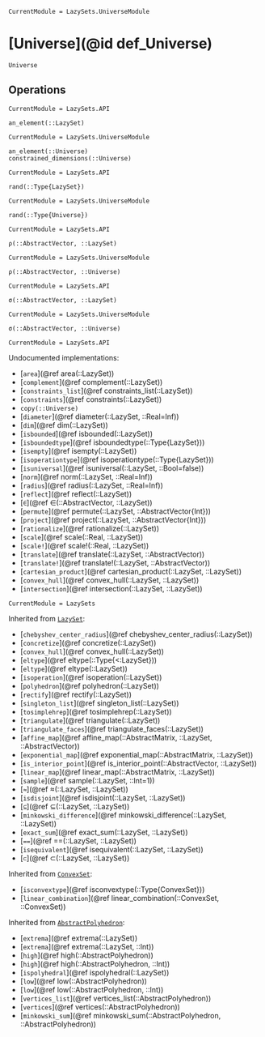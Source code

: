 ```@meta
CurrentModule = LazySets.UniverseModule
```

# [Universe](@id def_Universe)

```@docs
Universe
```

## Operations

```@meta
CurrentModule = LazySets.API
```
```@docs; canonical=false
an_element(::LazySet)
```
```@meta
CurrentModule = LazySets.UniverseModule
```
```@docs
an_element(::Universe)
constrained_dimensions(::Universe)
```
```@meta
CurrentModule = LazySets.API
```
```@docs; canonical=false
rand(::Type{LazySet})
```
```@meta
CurrentModule = LazySets.UniverseModule
```
```@docs
rand(::Type{Universe})
```
```@meta
CurrentModule = LazySets.API
```
```@docs; canonical=false
ρ(::AbstractVector, ::LazySet)
```
```@meta
CurrentModule = LazySets.UniverseModule
```
```@docs
ρ(::AbstractVector, ::Universe)
```
```@meta
CurrentModule = LazySets.API
```
```@docs; canonical=false
σ(::AbstractVector, ::LazySet)
```
```@meta
CurrentModule = LazySets.UniverseModule
```
```@docs
σ(::AbstractVector, ::Universe)
```

```@meta
CurrentModule = LazySets.API
```

Undocumented implementations:

* [`area`](@ref area(::LazySet))
* [`complement`](@ref complement(::LazySet))
* [`constraints_list`](@ref constraints_list(::LazySet))
* [`constraints`](@ref constraints(::LazySet))
* `copy(::Universe)`
* [`diameter`](@ref diameter(::LazySet, ::Real=Inf))
* [`dim`](@ref dim(::LazySet))
* [`isbounded`](@ref isbounded(::LazySet))
* [`isboundedtype`](@ref isboundedtype(::Type{LazySet}))
* [`isempty`](@ref isempty(::LazySet))
* [`isoperationtype`](@ref isoperationtype(::Type{LazySet}))
* [`isuniversal`](@ref isuniversal(::LazySet, ::Bool=false))
* [`norm`](@ref norm(::LazySet, ::Real=Inf))
* [`radius`](@ref radius(::LazySet, ::Real=Inf))
* [`reflect`](@ref reflect(::LazySet))
* [`∈`](@ref ∈(::AbstractVector, ::LazySet))
* [`permute`](@ref permute(::LazySet, ::AbstractVector{Int}))
* [`project`](@ref project(::LazySet, ::AbstractVector{Int}))
* [`rationalize`](@ref rationalize(::LazySet))
* [`scale`](@ref scale(::Real, ::LazySet))
* [`scale!`](@ref scale!(::Real, ::LazySet))
* [`translate`](@ref translate(::LazySet, ::AbstractVector))
* [`translate!`](@ref translate!(::LazySet, ::AbstractVector))
* [`cartesian_product`](@ref cartesian_product(::LazySet, ::LazySet))
* [`convex_hull`](@ref convex_hull(::LazySet, ::LazySet))
* [`intersection`](@ref intersection(::LazySet, ::LazySet))

```@meta
CurrentModule = LazySets
```

Inherited from [`LazySet`](@ref):
* [`chebyshev_center_radius`](@ref chebyshev_center_radius(::LazySet))
* [`concretize`](@ref concretize(::LazySet))
* [`convex_hull`](@ref convex_hull(::LazySet))
* [`eltype`](@ref eltype(::Type{<:LazySet}))
* [`eltype`](@ref eltype(::LazySet))
* [`isoperation`](@ref isoperation(::LazySet))
* [`polyhedron`](@ref polyhedron(::LazySet))
* [`rectify`](@ref rectify(::LazySet))
* [`singleton_list`](@ref singleton_list(::LazySet))
* [`tosimplehrep`](@ref tosimplehrep(::LazySet))
* [`triangulate`](@ref triangulate(::LazySet))
* [`triangulate_faces`](@ref triangulate_faces(::LazySet))
* [`affine_map`](@ref affine_map(::AbstractMatrix, ::LazySet, ::AbstractVector))
* [`exponential_map`](@ref exponential_map(::AbstractMatrix, ::LazySet))
* [`is_interior_point`](@ref is_interior_point(::AbstractVector, ::LazySet))
* [`linear_map`](@ref linear_map(::AbstractMatrix, ::LazySet))
* [`sample`](@ref sample(::LazySet, ::Int=1))
* [`≈`](@ref ≈(::LazySet, ::LazySet))
* [`isdisjoint`](@ref isdisjoint(::LazySet, ::LazySet))
* [`⊆`](@ref ⊆(::LazySet, ::LazySet))
* [`minkowski_difference`](@ref minkowski_difference(::LazySet, ::LazySet))
* [`exact_sum`](@ref exact_sum(::LazySet, ::LazySet))
* [`==`](@ref ==(::LazySet, ::LazySet))
* [`isequivalent`](@ref isequivalent(::LazySet, ::LazySet))
* [`⊂`](@ref ⊂(::LazySet, ::LazySet))

Inherited from [`ConvexSet`](@ref):
* [`isconvextype`](@ref isconvextype(::Type{ConvexSet}))
* [`linear_combination`](@ref linear_combination(::ConvexSet, ::ConvexSet))

Inherited from [`AbstractPolyhedron`](@ref):
* [`extrema`](@ref extrema(::LazySet))
* [`extrema`](@ref extrema(::LazySet, ::Int))
* [`high`](@ref high(::AbstractPolyhedron))
* [`high`](@ref high(::AbstractPolyhedron, ::Int))
* [`ispolyhedral`](@ref ispolyhedral(::LazySet))
* [`low`](@ref low(::AbstractPolyhedron))
* [`low`](@ref low(::AbstractPolyhedron, ::Int))
* [`vertices_list`](@ref vertices_list(::AbstractPolyhedron))
* [`vertices`](@ref vertices(::AbstractPolyhedron))
* [`minkowski_sum`](@ref minkowski_sum(::AbstractPolyhedron, ::AbstractPolyhedron))
